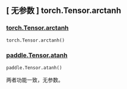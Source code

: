 ## [ 无参数 ] torch.Tensor.arctanh

### [torch.Tensor.arctanh](https://pytorch.org/docs/stable/generated/torch.Tensor.arctanh.html#torch.Tensor.arctanh)

```python
torch.Tensor.arctanh()
```

### [paddle.Tensor.atanh]()

```python
paddle.Tensor.atanh()
```

两者功能一致，无参数。
